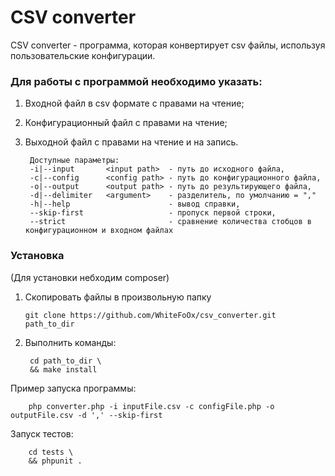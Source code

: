 # CSV converter
 CSV converter - программа, которая конвертирует csv файлы, используя пользовательские конфигурации.  
### Для работы с программой необходимо указать:
  1. Входной файл в csv формате с правами на чтение;  
  2. Конфигурационный файл с правами на чтение;  
  3. Выходной файл с правами на чтение и на запись.
  
          Доступные параметры:     
          -i|--input       <input path>  - путь до исходного файла,
          -c|--config      <config path> - путь до конфигурационного файла,
          -o|--output      <output path> - путь до результирующего файла,
          -d|--delimiter   <argument>    - разделитель, по умолчанию = ","
          -h|--help                      - вывод справки,
          --skip-first                   - пропуск первой строки,
          --strict                       - сравнение количества стобцов в конфигурационном и входном файлах
### Установка
 (Для установки небходим composer)
 
 1. Скопировать файлы в произвольную папку
 
        git clone https://github.com/WhiteFoOx/csv_converter.git path_to_dir   
 2. Выполнить команды:
 
         cd path_to_dir \
         && make install
        
Пример запуска программы:
                  
        php converter.php -i inputFile.csv -c configFile.php -o outputFile.csv -d ',' --skip-first
Запуск тестов:

        cd tests \
        && phpunit .